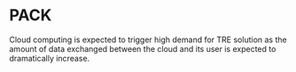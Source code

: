 # PACK
Cloud computing is expected to trigger high demand for TRE solution as the amount of data exchanged between the cloud and
its user is expected to dramatically increase.
